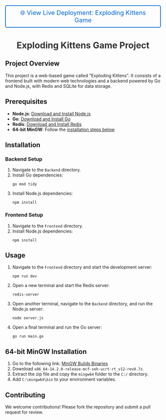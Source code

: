 <!DOCTYPE html>
<html lang="en">
<head>
    <meta charset="UTF-8">
</head>
<body>
    <div style="text-align: center; margin-top: 20px;">
        <a href="https://exploding-kitten-1607.netlify.app/" target="_blank" style="font-size: 20px; color: #0066cc; text-decoration: none; border: 2px solid #0066cc; padding: 10px 20px; border-radius: 5px; display: inline-block;">
            🌐 View Live Deployment: Exploding Kittens Game
        </a>
    </div>
    <h1 style="text-align: center; color: #333; margin-top: 40px;">Exploding Kittens Game Project</h1>
    <h2>Project Overview</h2>
    <p>This project is a web-based game called "Exploding Kittens". It consists of a frontend built with modern web technologies and a backend powered by Go and Node.js, with Redis and SQLite for data storage.</p>
    <h2>Prerequisites</h2>
    <ul>
        <li><strong>Node.js</strong>: <a href="https://nodejs.org/en/download/" target="_blank">Download and Install Node.js</a></li>
        <li><strong>Go</strong>: <a href="https://golang.org/dl/" target="_blank">Download and Install Go</a></li>
        <li><strong>Redis</strong>: <a href="https://redis.io/download" target="_blank">Download and Install Redis</a></li>
        <li><strong>64-bit MinGW</strong>: Follow the <a href="#mingw-installation">installation steps below</a></li>
    </ul>
    <h2>Installation</h2>
    <h3>Backend Setup</h3>
    <ol>
        <li>Navigate to the <code>Backend</code> directory.</li>
        <li>Install Go dependencies:
            <pre><code>go mod tidy</code></pre>
        </li>
        <li>Install Node.js dependencies:
            <pre><code>npm install</code></pre>
        </li>
    </ol>
    <h3>Frontend Setup</h3>
    <ol>
        <li>Navigate to the <code>Frontend</code> directory.</li>
        <li>Install Node.js dependencies:
            <pre><code>npm install</code></pre>
        </li>
    </ol>
    <h2>Usage</h2>
    <ol>
        <li>Navigate to the <code>Frontend</code> directory and start the development server:
            <pre><code>npm run dev</code></pre>
        </li>
        <li>Open a new terminal and start the Redis server:
            <pre><code>redis-server</code></pre>
        </li>
        <li>Open another terminal, navigate to the <code>Backend</code> directory, and run the Node.js server:
            <pre><code>node server.js</code></pre>
        </li>
        <li>Open a final terminal and run the Go server:
            <pre><code>go run main.go</code></pre>
        </li>
    </ol>
    <h2 id="mingw-installation">64-bit MinGW Installation</h2>
    <ol>
        <li>Go to the following link: <a href="https://github.com/niXman/mingw-builds-binaries/releases" target="_blank">MinGW Builds Binaries</a></li>
        <li>Download <code>x86_64-14.2.0-release-mcf-seh-ucrt-rt_v12-rev0.7z</code>.</li>
        <li>Extract the zip file and copy the <code>mingw64</code> folder to the <code>C:/</code> directory.</li>
        <li>Add <code>C:\mingw64\bin</code> to your environment variables.</li>
    </ol>
    <h2>Contributing</h2>
    <p>We welcome contributions! Please fork the repository and submit a pull request for review.</p>
</body>
</html>
